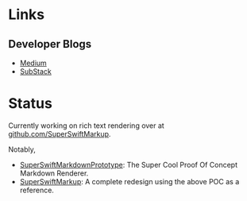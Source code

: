 # Links

## Developer Blogs

- [Medium]( https://medium.com/@colbyn )
- [SubStack]( https://substack.com/@colbynwadman )

# Status

Currently working on rich text rendering over at [github.com/SuperSwiftMarkup](https://github.com/SuperSwiftMarkup). 

Notably, 
- [SuperSwiftMarkdownPrototype]( https://github.com/SuperSwiftMarkup/SuperSwiftMarkdownPrototype ): The Super Cool Proof Of Concept Markdown Renderer.
- [SuperSwiftMarkup]( https://github.com/SuperSwiftMarkup/SuperSwiftMarkup ): A complete redesign using the above POC as a reference.
